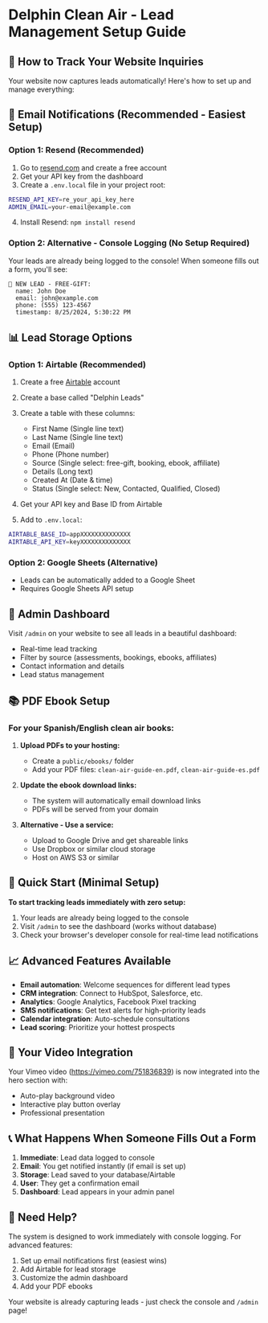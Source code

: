 # Delphin Clean Air - Lead Management Setup Guide

## 🎯 How to Track Your Website Inquiries

Your website now captures leads automatically! Here's how to set up and manage everything:

## 📧 Email Notifications (Recommended - Easiest Setup)

### Option 1: Resend (Recommended)
1. Go to [resend.com](https://resend.com) and create a free account
2. Get your API key from the dashboard
3. Create a `.env.local` file in your project root:
```bash
RESEND_API_KEY=re_your_api_key_here
ADMIN_EMAIL=your-email@example.com
```
4. Install Resend: `npm install resend`

### Option 2: Alternative - Console Logging (No Setup Required)
Your leads are already being logged to the console! When someone fills out a form, you'll see:
```
🎯 NEW LEAD - FREE-GIFT:
  name: John Doe
  email: john@example.com
  phone: (555) 123-4567
  timestamp: 8/25/2024, 5:30:22 PM
```

## 📊 Lead Storage Options

### Option 1: Airtable (Recommended)
1. Create a free [Airtable](https://airtable.com) account
2. Create a base called "Delphin Leads"
3. Create a table with these columns:
   - First Name (Single line text)
   - Last Name (Single line text)
   - Email (Email)
   - Phone (Phone number)
   - Source (Single select: free-gift, booking, ebook, affiliate)
   - Details (Long text)
   - Created At (Date & time)
   - Status (Single select: New, Contacted, Qualified, Closed)

4. Get your API key and Base ID from Airtable
5. Add to `.env.local`:
```bash
AIRTABLE_BASE_ID=appXXXXXXXXXXXXXX
AIRTABLE_API_KEY=keyXXXXXXXXXXXXXX
```

### Option 2: Google Sheets (Alternative)
- Leads can be automatically added to a Google Sheet
- Requires Google Sheets API setup

## 📱 Admin Dashboard

Visit `/admin` on your website to see all leads in a beautiful dashboard:
- Real-time lead tracking
- Filter by source (assessments, bookings, ebooks, affiliates)
- Contact information and details
- Lead status management

## 📚 PDF Ebook Setup

### For your Spanish/English clean air books:

1. **Upload PDFs to your hosting:**
   - Create a `public/ebooks/` folder
   - Add your PDF files: `clean-air-guide-en.pdf`, `clean-air-guide-es.pdf`

2. **Update the ebook download links:**
   - The system will automatically email download links
   - PDFs will be served from your domain

3. **Alternative - Use a service:**
   - Upload to Google Drive and get shareable links
   - Use Dropbox or similar cloud storage
   - Host on AWS S3 or similar

## 🚀 Quick Start (Minimal Setup)

**To start tracking leads immediately with zero setup:**

1. Your leads are already being logged to the console
2. Visit `/admin` to see the dashboard (works without database)
3. Check your browser's developer console for real-time lead notifications

## 📈 Advanced Features Available

- **Email automation**: Welcome sequences for different lead types
- **CRM integration**: Connect to HubSpot, Salesforce, etc.
- **Analytics**: Google Analytics, Facebook Pixel tracking
- **SMS notifications**: Get text alerts for high-priority leads
- **Calendar integration**: Auto-schedule consultations
- **Lead scoring**: Prioritize your hottest prospects

## 🎥 Your Video Integration

Your Vimeo video (https://vimeo.com/751836839) is now integrated into the hero section with:
- Auto-play background video
- Interactive play button overlay
- Professional presentation

## 📞 What Happens When Someone Fills Out a Form

1. **Immediate**: Lead data logged to console
2. **Email**: You get notified instantly (if email is set up)
3. **Storage**: Lead saved to your database/Airtable
4. **User**: They get a confirmation email
5. **Dashboard**: Lead appears in your admin panel

## 🔧 Need Help?

The system is designed to work immediately with console logging. For advanced features:
1. Set up email notifications first (easiest wins)
2. Add Airtable for lead storage
3. Customize the admin dashboard
4. Add your PDF ebooks

Your website is already capturing leads - just check the console and `/admin` page!
